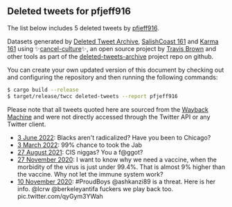 ## Deleted tweets for pfjeff916

The list below includes 5 deleted tweets by
[pfjeff916](https://twitter.com/pfjeff916).



Datasets generated by [Deleted Tweet Archive](https://twitter.com/deletedtweet161), 
[SalishCoast 161](https://twitter.com/SalishCoastA) and [Karma 161](https://twitter.com/KarmaOneSixOne) 
using ✨[cancel-culture](https://github.com/travisbrown/cancel-culture)✨, an open source project by 
[Travis Brown](https://twitter.com/travisbrown) and other tools as part of the 
[deleted-tweets-archive](https://github.com/salcoast/deleted-tweets-archive/) project repo on github.

You can create your own updated version of this document by checking out and configuring the
repository and then running the following commands:

```bash
$ cargo build --release
$ target/release/twcc deleted-tweets --report pfjeff916
```

Please note that all tweets quoted here are sourced from the
[Wayback Machine](https://web.archive.org) and were not directly accessed through the Twitter API or
any Twitter client.

* [ 3 June 2022](https://web.archive.org/web/20220603162509/https://twitter.com/pfjeff916/status/1532759977680465922): Blacks aren't radicalized? Have you been to Chicago? <!--1532759977680465922-->
* [ 3 March 2022](https://web.archive.org/web/20220303005042/https://twitter.com/pfjeff916/status/1499185371556442114): 99% chance to took the Jab <!--1499185371556442114-->
* [27 August 2021](https://web.archive.org/web/20210827013749/https://twitter.com/pfjeff916/status/1431068296741212161): CIS niggas? You a f@ggot? <!--1431068296741212161-->
* [27 November 2020](https://web.archive.org/web/20201127203119/https://twitter.com/pfjeff916/status/1332421654924857345): I want to know why we need a vaccine, when the morbidity of the virus is just under 99.4%. That is almost 9% higher than the vaccine. Why not let the immune system work? <!--1332421654924857345-->
* [10 November 2020](https://web.archive.org/web/20201110211708/https://twitter.com/pfjeff916/status/1326272615804141568): #ProudBoys  @ashkanzi89 is a threat. Here is her info. @lcrw   @berkeleyantifa  fuckers we play back too. pic.twitter.com/qyGym3YWah <!--1326272615804141568-->
